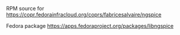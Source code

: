 RPM source for https://copr.fedorainfracloud.org/coprs/fabricesalvaire/ngspice

Fedora package https://apps.fedoraproject.org/packages/libngspice
